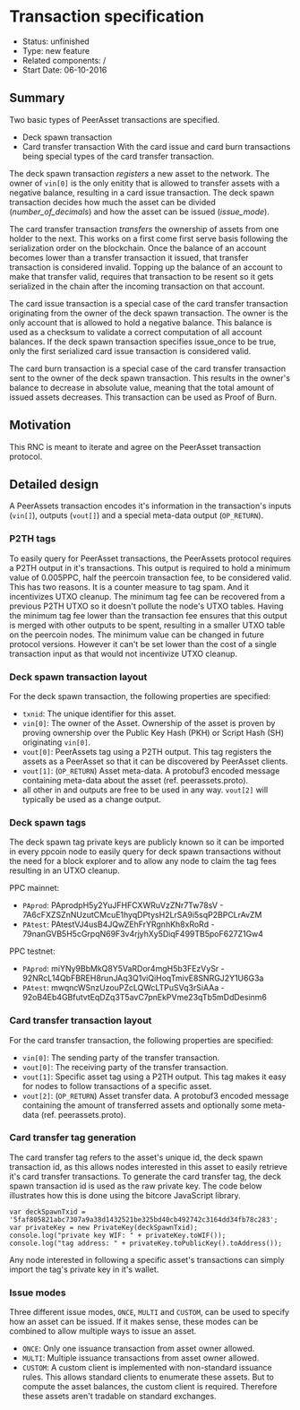 # Transaction specification

- Status: unfinished
- Type: new feature
- Related components: /
- Start Date: 06-10-2016
<!-- - Discussion: (fill me in with link to RNC discussion) -->

## Summary

Two basic types of PeerAsset transactions are specified.
- Deck spawn transaction
- Card transfer transaction
With the card issue and card burn transactions being special types of the card transfer transaction.

The deck spawn transaction *registers* a new asset to the network. The owner of `vin[0]` is the only enitity that is allowed to transfer assets with a negative balance, resulting in a card issue transaction.
The deck spawn transaction decides how much the asset can be divided (*number_of_decimals*) and how the asset can be issued (*issue_mode*).

The card transfer transaction *transfers* the ownership of assets from one holder to the next. This works on a first come first serve basis following the serialization order on the blockchain. Once the balance of an account becomes lower than a transfer transaction it issued, that transfer transaction is considered invalid. Topping up the balance of an account to make that transfer valid, requires that transaction to be resent so it gets serialized in the chain after the incoming transaction on that account.

The card issue transaction is a special case of the card transfer transaction originating from the owner of the deck spawn transaction. The owner is the only account that is allowed to hold a negative balance. This balance is used as a checksum to validate a correct computation of all account balances. If the deck spawn transaction specifies issue_once to be true, only the first serialized card issue transaction is considered valid.

The card burn transaction is a special case of the card transfer transaction sent to the owner of the deck spawn transaction. This results in the owner's balance to decrease in absolute value, meaning that the total amount of issued assets decreases. This transaction can be used as Proof of Burn.

## Motivation

This RNC is meant to iterate and agree on the PeerAsset transaction protocol.

## Detailed design

A PeerAssets transaction encodes it's information in the transaction's inputs (`vin[]`), outputs (`vout[]`) and a special meta-data output (`OP_RETURN`).

### P2TH tags

To easily query for PeerAsset transactions, the PeerAssets protocol requires a P2TH output in it's transactions. This output is required to hold a minimum value of 0.005PPC, half the peercoin transaction fee, to be considered valid. This has two reasons. It is a counter measure to tag spam. And it incentivizes UTXO cleanup. The minimum tag fee can be recovered from a previous P2TH UTXO so it doesn't pollute the node's UTXO tables. Having the minimum tag fee lower than the transaction fee ensures that this output is merged with other outputs to be spent, resulting in a smaller UTXO table on the peercoin nodes. The minimum value can be changed in future protocol versions. However it can't be set lower than the cost of a single transaction input as that would not incentivize UTXO cleanup.

### Deck spawn transaction layout

For the deck spawn transaction, the following properties are specified:
* `txnid`: The unique identifier for this asset.
* `vin[0]`: The owner of the Asset. Ownership of the asset is proven by proving ownership over the Public Key Hash (PKH) or Script Hash (SH) originating `vin[0]`.
* `vout[0]`: PeerAssets tag using a P2TH output. This tag registers the assets as a PeerAsset so that it can be discovered by PeerAsset clients.
* `vout[1]`: (`OP_RETURN`) Asset meta-data. A protobuf3 encoded message containing meta-data about the asset (ref. peerassets.proto).
* all other in and outputs are free to be used in any way. `vout[2]` will typically be used as a change output.

### Deck spawn tags

The deck spawn tag private keys are publicly known so it can be imported in every ppcoin node to easily query for deck spawn transactions without the need for a block explorer and to allow any node to claim the tag fees resulting in an UTXO cleanup.

PPC mainnet:
- `PAprod`: PAprodpH5y2YuJFHFCXWRuVzZNr7Tw78sV - 7A6cFXZSZnNUzutCMcuE1hyqDPtysH2LrSA9i5sqP2BPCLrAvZM
- `PAtest`: PAtestVJ4usB4JQwZEhFrYRgnhKh8xRoRd - 79nanGVB5H5cGrpqN69F3v4rjyhXy5DiqF499TB5poF627Z1Gw4

PPC testnet:
- `PAprod`: miYNy9BbMkQ8Y5VaRDor4mgH5b3FEzVySr - 92NRcL14QbFBREH8runJAq3Q1viQiHoqTmivE8SNRGJ2Y1U6G3a
- `PAtest`: mwqncWSnzUzouPZcLQWcLTPuSVq3rSiAAa - 92oB4Eb4GBfutvtEqDZq3T5avC7pnEkPVme23qTb5mDdDesinm6

### Card transfer transaction layout

For the card transfer transaction, the following properties are specified:
* `vin[0]`: The sending party of the transfer transaction.
* `vout[0]`: The receiving party of the transfer transaction.
* `vout[1]`: Specific asset tag using a P2TH output. This tag makes it easy for nodes to follow transactions of a specific asset.
* `vout[2]`: (`OP_RETURN`) Asset transfer data. A protobuf3 encoded message containing the amount of transferred assets and optionally some meta-data (ref. peerassets.proto).

### Card transfer tag generation

The card transfer tag refers to the asset's unique id, the deck spawn transaction id, as this allows nodes interested in this asset to easily retrieve it's card transfer transactions.
To generate the card transfer tag, the deck spawn transaction id is used as the raw private key. The code below illustrates how this is done using the bitcore JavaScript library.

```
var deckSpawnTxid = '5faf805821abc7307a9a38d1432521be325bd40cb492742c3164dd34fb78c283';
var privateKey = new PrivateKey(deckSpawnTxid);
console.log("private key WIF: " + privateKey.toWIF());
console.log("tag address: " + privateKey.toPublicKey().toAddress());
```

Any node interested in following a specific asset's transactions can simply import the tag's private key in it's wallet.

### Issue modes

Three different issue modes, `ONCE`, `MULTI` and `CUSTOM`, can be used to specify how an asset can be issued.
If it makes sense, these modes can be combined to allow multiple ways to issue an asset.
* `ONCE`: Only one issuance transaction from asset owner allowed.
* `MULTI`: Multiple issuance transactions from asset owner allowed.
* `CUSTOM`: A custom client is implemented with non-standard issuance rules. This allows standard clients to enumerate these assets.
But to compute the asset balances, the custom client is required.
Therefore these assets aren't tradable on standard exchanges.

<!-- ## Drawbacks

Why should we *not* do this?

## Alternatives

What other designs have been considered? What is the impact of not doing this?

## Unresolved questions

What parts of the design are still to be done? -->
